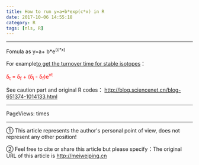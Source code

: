 ```yaml
---
title: How to run y=a+b*exp(c*x) in R
date: 2017-10-06 14:55:18
category: R
tags: [nls, R]
---
```


---

Fomula as  y=a+ b\*e<sup>(c\*x)</sup>

For example[to get the turnover time for stable isotopes](http://phdmeiwp.github.io/%E6%BA%90%E6%96%87%E7%8C%AE%E7%B4%A2%E5%BC%95%E7%B3%BB%E5%88%97%E4%B9%8B%E7%A8%B3%E5%AE%9A%E5%90%8C%E4%BD%8D%E7%B4%A0%E7%AF%87/)：  

<font color=red> δ<sub>t</sub> = δ<sub>f</sub> + (δ<sub>i</sub> - δ<sub>f</sub>)e<sup>vt</sup>       </font> 

See caution part and original R codes： http://blog.sciencenet.cn/blog-651374-1014133.html



<!-- more -->




---

<span id="busuanzi_container_page_pv">
PageViews: <span id="busuanzi_value_page_pv"></span> times
</span>

---

① This article represents the author's personal point of view, does not represent any other position!

② Feel free to cite or share this article but please specify：The original URL of this article is http://meiweiping.cn